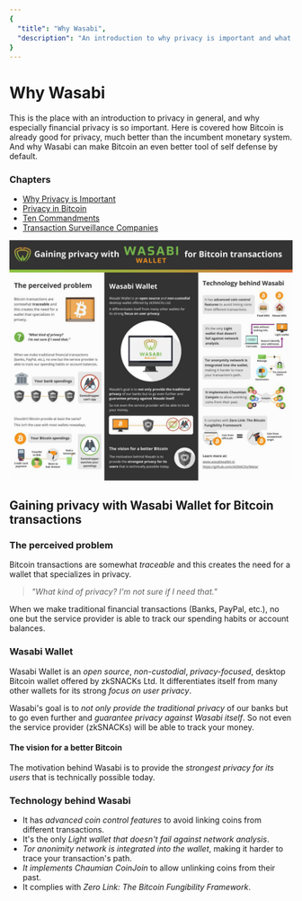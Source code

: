 ```yaml
---
{
  "title": "Why Wasabi",
  "description": "An introduction to why privacy is important and what problems Wasabi solves. This is the Wasabi documentation, an archive of knowledge about the open-source, non-custodial and privacy-focused Bitcoin wallet for desktop."
}
---
```


# Why Wasabi

This is the place with an introduction to privacy in general, and why especially financial privacy is so important.
Here is covered how Bitcoin is already good for privacy, much better than the incumbent monetary system.
And why Wasabi can make Bitcoin an even better tool of self defense by default.

### Chapters

- [Why Privacy is Important](/why-wasabi/WhyPrivacyImportant.html)
- [Privacy in Bitcoin](/why-wasabi/BitcoinPrivacy.html)
- [Ten Commandments](/why-wasabi/10Commandments.html)
- [Transaction Surveillance Companies](/why-wasabi/TransactionSurveillanceCompanies.html)

![](/InfographicWhyWasabi.png)

## Gaining privacy with Wasabi Wallet for Bitcoin transactions

### The perceived problem

Bitcoin transactions are somewhat *traceable* and this creates the need for a wallet that specializes in privacy.

> _"What kind of privacy? I'm not sure if I need that."_

When we make traditional financial transactions (Banks, PayPal, etc.), no one but the service provider is able to track our spending habits or account balances.

### Wasabi Wallet

Wasabi Wallet is an *open source*, *non-custodial*, *privacy-focused*, desktop Bitcoin wallet offered by zkSNACKs Ltd.
It differentiates itself from many other wallets for its strong *focus on user privacy*.

Wasabi's goal is to *not only provide the traditional privacy* of our banks but to go even further and *guarantee privacy against Wasabi itself*.
So not even the service provider (zkSNACKs) will be able to track your money.

#### The vision for a better Bitcoin

The motivation behind Wasabi is to provide the *strongest privacy for its users* that is technically possible today.

### Technology behind Wasabi

- It has *advanced coin control features* to avoid linking coins from different transactions.
- It's the only *Light wallet that doesn't fail against network analysis*.
- *Tor anonimity network is integrated into the wallet*, making it harder to trace your transaction's path.
- *It implements Chaumian CoinJoin* to allow unlinking coins from their past.
- It complies with *Zero Link: The Bitcoin Fungibility Framework*.
